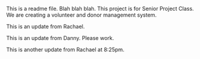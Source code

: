 ﻿This is a readme file. Blah blah blah.
This project is for Senior Project Class. We are creating a volunteer and donor management system.

This is an update from Rachael.

This is an update from Danny. Please work.

This is another update from Rachael at 8:25pm. 